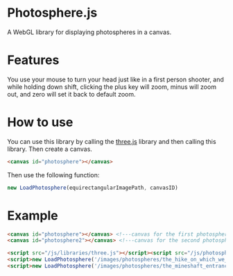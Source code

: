 # Photosphere.js
A WebGL library for displaying photospheres in a canvas.

# Features
You use your mouse to turn your head just like in a first person shooter, and while holding down shift, clicking the plus key will zoom, minus will zoom out, and zero will set it back to default zoom.

# How to use
You can use this library by calling the [three.js](https://threejs.org/) library and then calling this library. Then create a canvas.
```html
<canvas id="photosphere"></canvas>
```
Then use the following function:
```js
new LoadPhotosphere(equirectangularImagePath, canvasID)
```
# Example
```html
<canvas id="photosphere"></canvas> <!---canvas for the first photosphere--->
<canvas id="photosphere2"></canvas> <!---canvas for the second photosphere--->

<script src="/js/libraries/three.js"></script><script src="/js/photosphere.js"></script> <!---load libraries--->
<script>new LoadPhotosphere('/images/photospheres/the_hike_on_which_we_got_lost.jpg', 'photosphere')</script> <!---js for the first photosphere--->
<script>new LoadPhotosphere('/images/photospheres/the_mineshaft_entrance.jpg', 'photosphere2')</script> <!---js for the second photosphere--->
```
